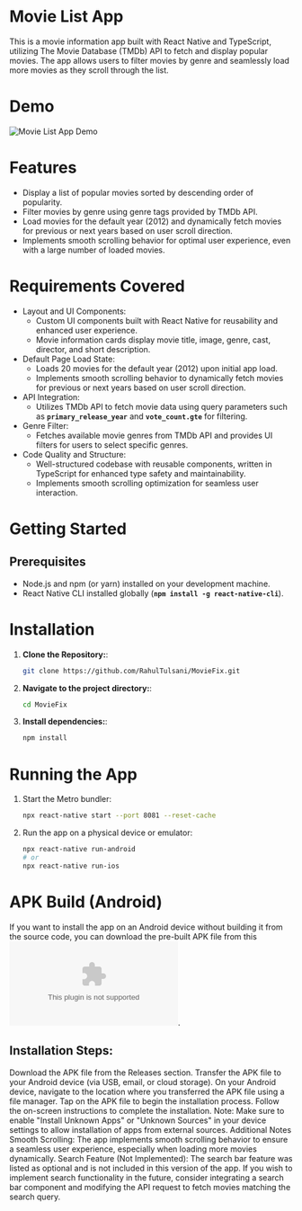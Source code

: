 # Movie List App
This is a movie information app built with React Native and TypeScript, utilizing The Movie Database (TMDb) API to fetch and display popular movies. The app allows users to filter movies by genre and seamlessly load more movies as they scroll through the list.

# Demo
![Movie List App Demo](https://github.com/RahulTulsani/MovieFix/blob/main/src/demo/Demo.gif)

# Features
- Display a list of popular movies sorted by descending order of popularity.
- Filter movies by genre using genre tags provided by TMDb API.
- Load movies for the default year (2012) and dynamically fetch movies for previous or next years based on user scroll direction.
- Implements smooth scrolling behavior for optimal user experience, even with a large number of loaded movies.
# Requirements Covered
- Layout and UI Components:
  - Custom UI components built with React Native for reusability and enhanced user experience.
  - Movie information cards display movie title, image, genre, cast, director, and short description.
- Default Page Load State:
  - Loads 20 movies for the default year (2012) upon initial app load.
  - Implements smooth scrolling behavior to dynamically fetch movies for previous or next years based on user scroll direction.
- API Integration:
  - Utilizes TMDb API to fetch movie data using query parameters such as **`primary_release_year`**  and **`vote_count.gte`** for filtering.
- Genre Filter:
  - Fetches available movie genres from TMDb API and provides UI filters for users to select specific genres.
- Code Quality and Structure:
  - Well-structured codebase with reusable components, written in TypeScript for enhanced type safety and maintainability.
  - Implements smooth scrolling optimization for seamless user interaction.
# Getting Started
## Prerequisites
- Node.js and npm (or yarn) installed on your development machine.
- React Native CLI installed globally (**`npm install -g react-native-cli`**).
# Installation
1. **Clone the Repository:**:
   ```bash
   git clone https://github.com/RahulTulsani/MovieFix.git
2. **Navigate to the project directory:**:
   ```bash
   cd MovieFix
3. **Install dependencies:**:
   ```bash
   npm install
# Running the App
1. Start the Metro bundler:
   ```bash
   npx react-native start --port 8081 --reset-cache
2. Run the app on a physical device or emulator:
   ```bash
   npx react-native run-android
   # or
   npx react-native run-ios
# APK Build (Android)
  If you want to install the app on an Android device without building it from the source code, you can download the pre-built APK file from this ![GitHub link](https://github.com/RahulTulsani/MovieFix/blob/main/src/demo/MovieFix.apk).
## Installation Steps:
Download the APK file from the Releases section.
Transfer the APK file to your Android device (via USB, email, or cloud storage).
On your Android device, navigate to the location where you transferred the APK file using a file manager.
Tap on the APK file to begin the installation process.
Follow the on-screen instructions to complete the installation.
Note:
Make sure to enable "Install Unknown Apps" or "Unknown Sources" in your device settings to allow installation of apps from external sources.
Additional Notes
Smooth Scrolling:
The app implements smooth scrolling behavior to ensure a seamless user experience, especially when loading more movies dynamically.
Search Feature (Not Implemented):
The search bar feature was listed as optional and is not included in this version of the app. If you wish to implement search functionality in the future, consider integrating a search bar component and modifying the API request to fetch movies matching the search query.

